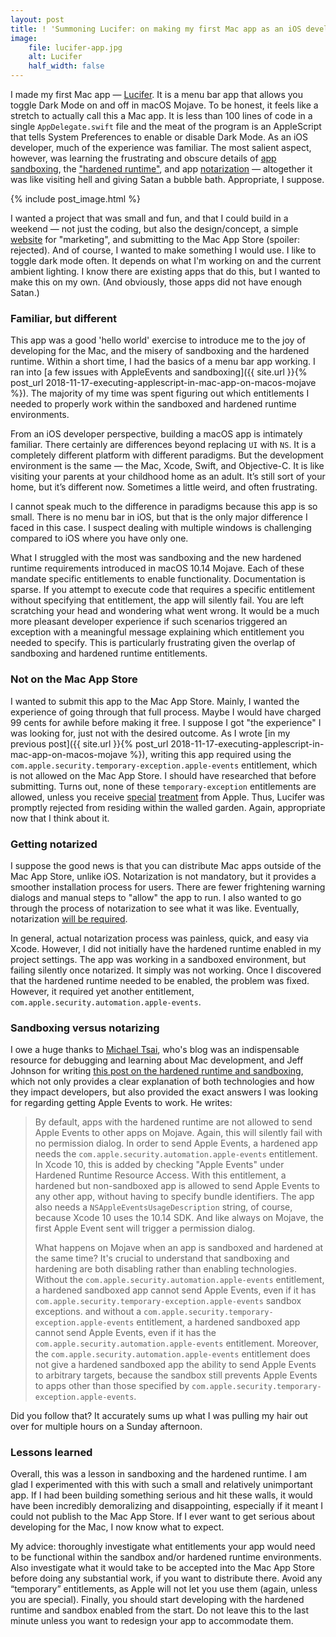 ```yaml
---
layout: post
title: ! 'Summoning Lucifer: on making my first Mac app as an iOS developer'
image:
    file: lucifer-app.jpg
    alt: Lucifer
    half_width: false
---
```


I made my first Mac app &mdash; [Lucifer](https://www.hexedbits.com/lucifer/). It is a menu bar app that allows you toggle Dark Mode on and off in macOS Mojave. To be honest, it feels like a stretch to actually call this a Mac app. It is less than 100 lines of code in a single `AppDelegate.swift` file and the meat of the program is an AppleScript that tells System Preferences to enable or disable Dark Mode. As an iOS developer, much of the experience was familiar. The most salient aspect, however, was learning the frustrating and obscure details of [app sandboxing](https://developer.apple.com/app-sandboxing/), the ["hardened runtime"](https://developer.apple.com/documentation/security/hardened_runtime_entitlements), and app [notarization](https://developer.apple.com/documentation/security/notarizing_your_app_before_distribution) &mdash; altogether it was like visiting hell and giving Satan a bubble bath. Appropriate, I suppose.

<!--excerpt-->

{% include post_image.html %}

I wanted a project that was small and fun, and that I could build in a weekend &mdash; not just the coding, but also the design/concept, a simple [website](https://www.hexedbits.com/lucifer/) for "marketing", and submitting to the Mac App Store (spoiler: rejected). And of course, I wanted to make something I would use. I like to toggle dark mode often. It depends on what I'm working on and the current ambient lighting. I know there are existing apps that do this, but I wanted to make this on my own. (And obviously, those apps did not have enough Satan.)

### Familiar, but different

This app was a good 'hello world' exercise to introduce me to the joy of developing for the Mac, and the misery of sandboxing and the hardened runtime. Within a short time, I had the basics of a menu bar app working. I ran into [a few issues with AppleEvents and sandboxing]({{ site.url }}{% post_url 2018-11-17-executing-applescript-in-mac-app-on-macos-mojave %}). The majority of my time was spent figuring out which entitlements I needed to properly work within the sandboxed and hardened runtime environments.

From an iOS developer perspective, building a macOS app is intimately familiar. There certainly are differences beyond replacing `UI` with `NS`. It is a completely different platform with different paradigms. But the development environment is the same &mdash; the Mac, Xcode, Swift, and Objective-C. It is like visiting your parents at your childhood home as an adult. It’s still sort of your home, but it’s different now. Sometimes a little weird, and often frustrating.

I cannot speak much to the difference in paradigms because this app is so small. There is no menu bar in iOS, but that is the only major difference I faced in this case. I suspect dealing with multiple windows is challenging compared to iOS where you have only one.

What I struggled with the most was sandboxing and the new hardened runtime requirements introduced in macOS 10.14 Mojave. Each of these mandate specific entitlements to enable functionality. Documentation is sparse. If you attempt to execute code that requires a specific entitlement without specifying that entitlement, the app will silently fail. You are left scratching your head and wondering what went wrong. It would be a much more pleasant developer experience if such scenarios triggered an exception with a meaningful message explaining which entitlement you needed to specify. This is particularly frustrating given the overlap of sandboxing and hardened runtime entitlements.

### Not on the Mac App Store

I wanted to submit this app to the Mac App Store. Mainly, I wanted the experience of going through that full process. Maybe I would have charged 99 cents for awhile before making it free. I suppose I got "the experience" I was looking for, just not with the desired outcome. As I wrote [in my previous post]({{ site.url }}{% post_url 2018-11-17-executing-applescript-in-mac-app-on-macos-mojave %}), writing this app required using the `com.apple.security.temporary-exception.apple-events` entitlement, which is not allowed on the Mac App Store. I should have researched that before submitting. Turns out, none of these `temporary-exception` entitlements are allowed, unless you receive [special](https://mjtsai.com/blog/2018/11/16/transmit-5-on-the-mac-app-store/) [treatment](https://mjtsai.com/blog/2019/02/27/bbedit-12-6-to-return-to-the-mac-app-store/) from Apple. Thus, Lucifer was promptly rejected from residing within the walled garden. Again, appropriate now that I think about it.

### Getting notarized

I suppose the good news is that you can distribute Mac apps outside of the Mac App Store, unlike iOS. Notarization is not mandatory, but it provides a smoother installation process for users. There are fewer frightening warning dialogs and manual steps to "allow" the app to run. I also wanted to go through the process of notarization to see what it was like. Eventually, notarization [will be required](https://developer.apple.com/news/?id=10192018a&1539965082).

In general, actual notarization process was painless, quick, and easy via Xcode. However, I did not initially have the hardened runtime enabled in my project settings. The app was working in a sandboxed environment, but failing silently once notarized. It simply was not working. Once I discovered that the hardened runtime needed to be enabled, the problem was fixed. However, it required yet another entitlement, `com.apple.security.automation.apple-events`.

### Sandboxing versus notarizing

I owe a huge thanks to [Michael Tsai](https://mjtsai.com/blog/), who's blog was an indispensable resource for debugging and learning about Mac development, and Jeff Johnson for writing [this post on the hardened runtime and sandboxing](https://lapcatsoftware.com/articles/hardened-runtime-sandboxing.html), which not only provides a clear explanation of both technologies and how they impact developers, but also provided the exact answers I was looking for regarding getting Apple Events to work. He writes:

> By default, apps with the hardened runtime are not allowed to send Apple Events to other apps on Mojave. Again, this will silently fail with no permission dialog. In order to send Apple Events, a hardened app needs the `com.apple.security.automation.apple-events` entitlement. In Xcode 10, this is added by checking "Apple Events" under Hardened Runtime Resource Access. With this entitlement, a hardened but non-sandboxed app is allowed to send Apple Events to any other app, without having to specify bundle identifiers. The app also needs a `NSAppleEventsUsageDescription` string, of course, because Xcode 10 uses the 10.14 SDK. And like always on Mojave, the first Apple Event sent will trigger a permission dialog.
>
> What happens on Mojave when an app is sandboxed and hardened at the same time? It's crucial to understand that sandboxing and hardening are both disabling rather than enabling technologies. Without the `com.apple.security.automation.apple-events` entitlement, a hardened sandboxed app cannot send Apple Events, even if it has `com.apple.security.temporary-exception.apple-events` sandbox exceptions. and without a `com.apple.security.temporary-exception.apple-events` entitlement, a hardened sandboxed app cannot send Apple Events, even if it has the `com.apple.security.automation.apple-events` entitlement. Moreover, the `com.apple.security.automation.apple-events` entitlement does not give a hardened sandboxed app the ability to send Apple Events to arbitrary targets, because the sandbox still prevents Apple Events to apps other than those specified by `com.apple.security.temporary-exception.apple-events`.

Did you follow that? It accurately sums up what I was pulling my hair out over for multiple hours on a Sunday afternoon.

### Lessons learned

Overall, this was a lesson in sandboxing and the hardened runtime. I am glad I experimented with this with such a small and relatively unimportant app. If I had been building something serious and hit these walls, it would have been incredibly demoralizing and disappointing, especially if it meant I could not publish to the Mac App Store. If I ever want to get serious about developing for the Mac, I now know what to expect.

My advice: thoroughly investigate what entitlements your app would need to be functional within the sandbox and/or hardened runtime environments. Also investigate what it would take to be accepted into the Mac App Store before doing any substantial work, if you want to distribute there. Avoid any “temporary” entitlements, as Apple will not let you use them (again, unless you are special). Finally, you should start developing with the hardened runtime and sandbox enabled from the start. Do not leave this to the last minute unless you want to redesign your app to accommodate them.
